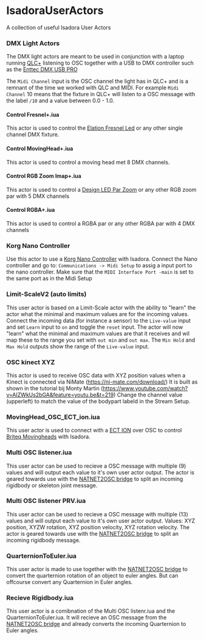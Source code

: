 # IsadoraUserActors
A collection of useful Isadora User Actors

### DMX Light Actors

The DMX light actors are meant to be used in conjunction with a laptop running [QLC+](http://www.qlcplus.org/) listening to OSC together with a USB to DMX controller such as the [Enttec DMX USB PRO](https://www.enttec.com/eu/products/controls/dmx-usb/dmx-usb-pro/)

The `Midi Channel` input is the OSC channel the light has in QLC+ and is a remnant of the time we worked with QLC and MIDI. For example `Midi Channel` 10 means that the fixture in QLC+ will listen to a OSC message with the label `/10` and a value between 0.0 - 1.0.

#### Control Fresnel+.iua

This actor is used to control the [Elation Fresnel Led](http://www.elationlighting.com/eled-fresnel-ii) or any other single channel DMX fixture.

#### Control MovingHead+.iua

This actor is used to control a moving head met 8 DMX channels.

#### Control RGB Zoom lmap+.iua

This actor is used to control a [Design LED Par Zoom](http://www.elationlighting.com/design-led-par-zoom) or any other RGB zoom par with 5 DMX channels

#### Control RGBA+.iua

This actor is used to control a RGBA par or any other RGBA par with 4 DMX channels

### Korg Nano Controller

Use this actor to use a [Korg Nano Controller](http://www.korg.com/us/products/computergear/nanokontrol2/) with Isadora. Connect the Nano controller and go to: `Communications -> Midi Setup` to assig a input port to the nano controller. Make sure that the `MIDI Interface Port -main` is set to the same port as in the Midi Setup

### Limit-ScaleV2 (auto limits)

This user actor is based on a Limit-Scale actor with the ability to "learn" the actor what the minimal and maximum values are for the incoming values. Connect the incoming data (for instance a sensor) to the `Live-value` input and set `Learn` input to `on` and toggle the `reset` input.
The actor will now "learn" what the minimal and maximum values are that it receives and wil map these to the range you set with `out min` and `out max`. The `Min Hold` and `Max Hold` outputs show the range of the `Live-value` input.

### OSC kinect XYZ

This actor is used to receive OSC data with XYZ position values when a Kinect is connected via NiMate (https://ni-mate.com/download/)
It is built as shown in the tutorial bij Monty Martin (https://www.youtube.com/watch?v=AIZWkUs2bGA&feature=youtu.be&t=219)
Change the channel value (upperleft) to match the value of the bodypart labeld in the Stream Setup.

### MovingHead_OSC_ECT_ion.iua

This user actor is used to connect with a [ECT ION](http://www.etcconnect.com/Products/Consoles/Eos-Family/Ion/Features.aspx) over OSC to control [Briteq Movingheads](https://briteq-lighting.com/bt-w19l10-zoom) with Isadora.

### Multi OSC listener.iua

This user actor can be used to recieve a OSC message with multiple (9) values and will output each value to it's own user actor output.
The actor is geared towards use with the [NATNET2OSC bridge](https://github.com/hku-ect/NatNet2OSCbridge) to split an incoming rigidbody or skeleton joint message.

### Multi OSC listener PRV.iua

This user actor can be used to recieve a OSC message with multiple (13) values and will output each value to it's own user actor output.
Values: XYZ position, XYZW rotation, XYZ position velocity, XYZ rotation velocity. 
The actor is geared towards use with the [NATNET2OSC bridge](https://github.com/hku-ect/NatNet2OSCbridge) to split an incoming rigidbody message.

### QuarternionToEuler.iua

This user actor is made to use together with the [NATNET2OSC bridge](https://github.com/hku-ect/NatNet2OSCbridge) to convert the quarternion rotation of an object to euler angles. But can offcourse convert any Quarternion in Euler angles.

### Recieve Rigidbody.iua

This user actor is a comibnation of the Multi OSC listenr.iua and the QuarternionToEuler.iua. It will recieve an OSC message from the [NATNET2OSC bridge](https://github.com/hku-ect/NatNet2OSCbridge) and already converts the incoming Quarternion to Euler angles.
